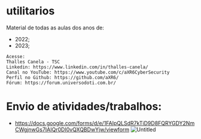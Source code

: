 # utilitarios
Material de todas as aulas dos anos de:
 - 2022;
 - 2023;

```
Acesse:
Thalles Canela - TSC
Linkedin: https://www.linkedin.com/in/thalles-canela/
Canal no YouTube: https://www.youtube.com/c/aXR6CyberSecurity
Perfil no Github: https://github.com/aXR6/
Fórum: https://forum.universodoti.com.br/
```

# Envio de atividades/trabalhos:
 - https://docs.google.com/forms/d/e/1FAIpQLSdR7kTiD9D8FQRYGDY2NmCWgjnwGs7IAIQr0DI0vQXQBDwYjw/viewform
![Untitled](https://github.com/aXR6/utilitarios/assets/9360245/1fcc2143-2b20-4e09-82df-b980cfdac38a)